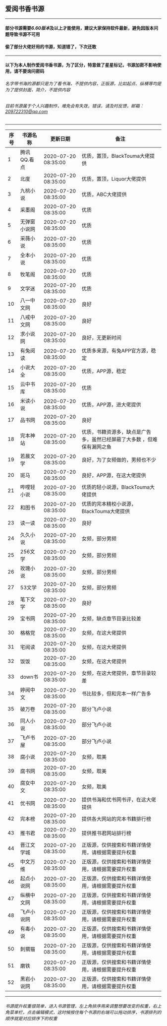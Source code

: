 ## 爱阅书香书源
------------
#### 部分书源需要*6.60版本*及以上才能使用，建议大家保持软件最新，避免因版本问题导致书源不可用

#### 偷了部分大佬好用的书源，知道错了，下次还敢

------------
#### 以下为本人制作爱阅书香书源，为了区分，特意做了星星标记，书源加密不影响使用，请不要询问密码
###### 名字带书海的源都只是为了看书海，不提供内容，正版源，比如起点、纵横等均是为了提供封面，简介，不提供内容
###### 目前书源属于个人兴趣制作，难免会有失效，错误，请及时反馈，邮箱：209722310@qq.com
------------

|序号   | 书源名称  | 更新日期  | 备注  |
| ------------ | ------------ | ------------ | ------------ |
|  1 |腾讯QQ.看点   |2020-07-20 08:35:00   |优质，置顶，BlackTouma大佬提供|
|  2 |北度          |2020-07-20 08:35:00   |优质，置顶，Liquor大佬提供|
|  3 |九桃小说      |2020-07-20 08:35:00   |优质，ABC大佬提供|
|  4 |采墨阁        |2020-07-20 08:35:00   |优质|
|  5 |无弹窗小说网  |2020-07-20 08:35:00   |优质|
|  6 |采薇小说      |2020-07-20 08:35:00   |优质|
|  7 |全本小说      |2020-07-20 08:35:00   |优质|
|  8 |牧笔阁        |2020-07-20 08:35:00   |优质|
|  9 |文学迷        |2020-07-20 08:35:00   |优质|
| 10 |八一中文网    |2020-07-20 08:35:00   |良好|
| 11 |八戒中文网    |2020-07-20 08:35:00   |良好|
| 12 |求小说网      |2020-07-20 08:35:00   |良好，无更新时间|
| 13 |有兔阅读      |2020-07-20 08:35:00   |优质多来源，有兔APP官方源，稳定|
| 14 |小说大全      |2020-07-20 08:35:00   |优质，APP源，稳定|
| 15 |云中书库      |2020-07-20 08:35:00   |优质 |
| 16 |米读小说      |2020-07-20 08:35:00   |优质，APP源，进大佬提供|
| 17 |品书网        |2020-07-20 08:35:00   |良好|
| 18 |完本神站      |2020-07-20 08:35:00   |优质，书籍资源多，缺点是广告多，虽然已经屏蔽了大多数 ，但难保有漏网之鱼|
| 19 |若晨文学      |2020-07-20 08:35:00   |良好，为了女频做的，男频也不少|
| 20 |斑马          |2020-07-20 08:35:00   |良好，APP源，在这大佬提供|
| 21 |哔哩轻小说    |2020-07-20 08:35:00   |优质的轻小说源，BlackTouma大佬提供|
| 22 |和图书        |2020-07-20 08:35:00   |优质的完本精校小说源，BlackTouma大佬提供|
| 23 |读一读        |2020-07-20 08:35:00   |良好|
| 24 |久久小说      |2020-07-20 08:35:00   |女频，部分男频|
| 25 |256文学       |2020-07-20 08:35:00   |女频，部分男频|
| 26 |玫瑰小说      |2020-07-20 08:35:00   |女频，部分男频|
| 27 |53文学        |2020-07-20 08:35:00   |女频，部分男频|
| 28 |笔下文学      |2020-07-20 08:35:00   |良好|
| 29 |宝书网        |2020-07-20 08:35:00   |女频，缺点章节目录比较差|
| 30 |格格党        |2020-07-20 08:35:00   |女频，在这大佬提供|
| 31 |宅阅读        |2020-07-20 08:35:00   |女频，在这大佬提供|
| 32 |饭饭          |2020-07-20 08:35:00   |女频，在这大佬提供|
| 33 |down书        |2020-07-20 08:35:00   |女频，在这大佬提供，章节目录较差|
| 34 |婷阅中文      |2020-07-20 08:35:00   |书比较多，但和完本一样广告多|
| 35 |破万卷        |2020-07-20 08:35:00   |部分飞卢小说|
| 36 |同人小说      |2020-07-20 08:35:00   |部分飞卢小说|
| 37 |飞卢书屋      |2020-07-20 08:35:00   |部分飞卢小说|
| 38 |腐小说        |2020-07-20 08:35:00   |女频，耽美|
| 39 |腐书网        |2020-07-20 08:35:00   |女频，耽美|
| 40 |腐女中文      |2020-07-20 08:35:00   |女频，耽美|
| 41 |优书网        |2020-07-20 08:35:00   |提供书海和优书网书评，在这大佬提供|
| 42 |完本榜        |2020-07-20 08:35:00   |提供各大网站的完本书籍排行榜|
| 43 |推书君        |2020-07-20 08:35:00   |提供推书君网站排行榜|
| 44 |晋江文学城    |2020-07-20 08:35:00   |正版源，仅供搜索和书籍详情使用，请根据需要提升权重|
| 45 |中文万维      |2020-07-20 08:35:00   |正版源，仅供搜索和书籍详情使用，请根据需要提升权重|
| 46 |起点小说网    |2020-07-20 08:35:00   |正版源，仅供搜索和书籍详情使用，请根据需要提升权重|
| 47 |纵横中文网    |2020-07-20 08:35:00   |正版源，仅供搜索和书籍详情使用，请根据需要提升权重|
| 48 |飞卢小说网    |2020-07-20 08:35:00   |正版源，仅供搜索和书籍详情使用，请根据需要提升权重|
| 49 |有毒小说      |2020-07-20 08:35:00   |正版源，仅供搜索和书籍详情使用，请根据需要提升权重|
| 50 |刺猬猫        |2020-07-20 08:35:00   |正版源，仅供搜索和书籍详情使用，请根据需要提升权重|
| 51 |磨铁          |2020-07-20 08:35:00   |正版源，仅供搜索和书籍详情使用，请根据需要提升权重|
| 52 |黑岩小说网    |2020-07-20 08:35:00   |正版源，仅供搜索和书籍详情使用，请根据需要提升权重|

------------
###### 书源提升权重很简单，进入书源管理，左上角排序用来调整想要改变的权重，右上角菜单栏，点击编辑模式，这时候按住每个书源的右端可以拖动排序，书源排列的顺序就是对应排序下的权重

